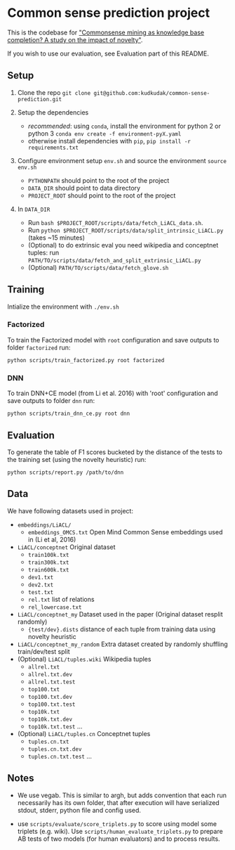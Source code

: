 # Common sense prediction project

This is the codebase for ["Commonsense mining as knowledge base completion? A study on the impact of novelty"](https://arxiv.org/pdf/1804.09259.pdf).

If you wish to use our evaluation, see Evaluation part of this README.

## Setup

1. Clone the repo `git clone git@github.com:kudkudak/common-sense-prediction.git`

2. Setup the dependencies
    * *recommended*: using `conda`, install the environment for python 2 or python 3 `conda env create -f environment-pyX.yaml`
    * otherwise install dependencies with `pip`, `pip install -r requirements.txt`

3. Configure environment setup `env.sh` and source the environment `source env.sh`
    * `PYTHONPATH` should point to the root of the project
    * `DATA_DIR` should point to data directory
    * `PROJECT_ROOT` should point to the root of the project

4. In `DATA_DIR`
    * Run `bash $PROJECT_ROOT/scripts/data/fetch_LiACL_data.sh`.
    * Run `python $PROJECT_ROOT/scripts/data/split_intrinsic_LiACL.py ` (takes ~15 minutes)
    * (Optional) to do extrinsic eval you need wikipedia and conceptnet tuples: run `PATH/TO/scripts/data/fetch_and_split_extrinsic_LiACL.py `
    * (Optional) `PATH/TO/scripts/data/fetch_glove.sh`

## Training

Intialize the environment with `./env.sh`

### Factorized
To train the Factorized model with `root` configuration and save outputs to folder `factorized` run:

``python scripts/train_factorized.py root factorized``

### DNN
To train DNN+CE model (from Li et al. 2016) with 'root' configuration and save outputs to folder `dnn` run: 

``python scripts/train_dnn_ce.py root dnn``


## Evaluation

To generate the table of F1 scores bucketed by the distance of the tests to the training set (using the novelty heuristic) run:

``python scripts/report.py /path/to/dnn``


## Data

We have following datasets used in project:

* `embeddings/LiACL/`
    * `embeddings_OMCS.txt` Open Mind Common Sense embeddings used in (Li et al, 2016)
* `LiACL/conceptnet` Original dataset
    * `train100k.txt`
    * `train300k.txt`
    * `train600k.txt`
    * `dev1.txt`
    * `dev2.txt`
    * `test.txt`
    * `rel.txt` list of relations
    * `rel_lowercase.txt`
* `LiACL/conceptnet_my` Dataset used in the paper (Original dataset resplit randomly)
    * `{test/dev}.dists` distance of each tuple from training data using novelty heuristic
* `LiACL/conceptnet_my_random` Extra dataset created by randomly shuffling train/dev/test split
* (Optional) `LiACL/tuples.wiki` Wikipedia tuples
    * `allrel.txt`
    * `allrel.txt.dev`
    * `allrel.txt.test`
    * `top100.txt`
    * `top100.txt.dev`
    * `top100.txt.test`
    * `top10k.txt`
    * `top10k.txt.dev`
    * `top10k.txt.test`
    ...
* (Optional) `LiACL/tuples.cn` Conceptnet tuples
    * `tuples.cn.txt`
    * `tuples.cn.txt.dev`
    * `tuples.cn.txt.test`
    ...


## Notes

* We use vegab. This is similar to argh, but adds convention that each run necessarily has its own folder, that
after execution will have serialized stdout, stderr, python file and config used.

* use `scripts/evaluate/score_triplets.py` to score using model some triplets (e.g. wiki). Use `scripts/human_evaluate_triplets.py` to
prepare AB tests of two models (for human evaluators) and to process results.
